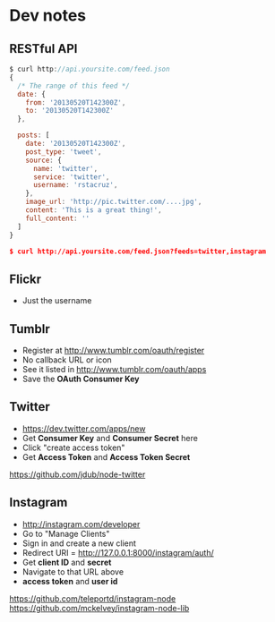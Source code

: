 Dev notes
=========

RESTful API
-----------

``` javascript
$ curl http://api.yoursite.com/feed.json
{
  /* The range of this feed */
  date: {
    from: '20130520T142300Z',
    to: '20130520T142300Z'
  },

  posts: [
    date: '20130520T142300Z',
    post_type: 'tweet',
    source: {
      name: 'twitter',
      service: 'twitter',
      username: 'rstacruz',
    },
    image_url: 'http://pic.twitter.com/....jpg',
    content: 'This is a great thing!',
    full_content: ''
  ]
}
```

``` json
$ curl http://api.yoursite.com/feed.json?feeds=twitter,instagram
```


## Flickr

 * Just the username

## Tumblr

 * Register at http://www.tumblr.com/oauth/register
 * No callback URL or icon
 * See it listed in http://www.tumblr.com/oauth/apps
 * Save the __OAuth Consumer Key__

## Twitter

 * https://dev.twitter.com/apps/new
 * Get __Consumer Key__ and __Consumer Secret__ here
 * Click "create access token"
 * Get __Access Token__ and __Access Token Secret__

https://github.com/jdub/node-twitter

## Instagram

 * http://instagram.com/developer
 * Go to "Manage Clients"
 * Sign in and create a new client
 * Redirect URI = http://127.0.0.1:8000/instagram/auth/
 * Get __client ID__ and __secret__
 * Navigate to that URL above
 * __access token__ and __user id__

https://github.com/teleportd/instagram-node
https://github.com/mckelvey/instagram-node-lib
